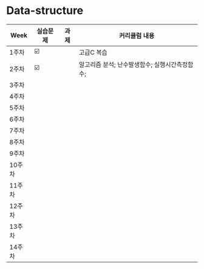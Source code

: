 # Data-structure


| Week | 실습문제 | 과제 | 커리큘럼 내용 |
| ------ | -- | -- |----------- |
| 1주차 | ☑️ |  | 고급C 복습 |
| 2주차 | ☑️ |  | 알고리즘 분석; 난수발생함수; 실행시간측정함수; |
| 3주차 |  |  |  |
| 4주차 |  |  |  |
| 5주차 |  |  | |
| 6주차 |  |  |  |
| 7주차 |  |  |  |
| 8주차 |  |  |  |
| 9주차 |  |  |  |
| 10주차 |  |  |  |
| 11주차 |  |  |  |
| 12주차 |  |  |  |
| 13주차 |  |  |  |
| 14주차 |  |  |  |
